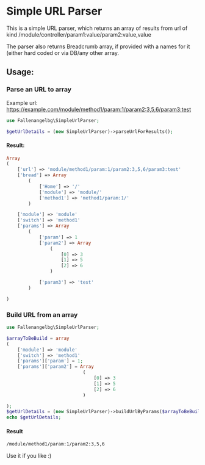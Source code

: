 # Simple URL Parser
This is a simple URL parser, which returns an array of results from url of kind /module/controller/param1:value/param2:value,value

The parser also returns Breadcrumb array, if provided with a names for it (either hard coded or via DB/any other array.

## Usage:
### Parse an URL to array
Example url: https://example.com/module/method1/param:1/param2:3,5,6/param3:test

```php
use Fallenangelbg\SimpleUrlParser;

$getUrlDetails = (new SimpleUrlParser)->parseUrlForResults();
```

#### Result:
```php
Array
(
    ['url'] => 'module/method1/param:1/param2:3,5,6/param3:test'
    ['bread'] => Array
        (
            ['Home'] => '/'
            ['module'] => 'module/'
            ['method1'] => 'method1/param:1/'
        )

    ['module'] => 'module'
    ['switch'] => 'method1'
    ['params'] => Array
        (
            ['param'] => 1
            ['param2'] => Array
                (
                    [0] => 3
                    [1] => 5
                    [2] => 6
                )

            ['param3'] => 'test'
        )

)
```
### Build URL from an array

```php
use Fallenangelbg\SimpleUrlParser;

$arrayToBeBuild = array
(
    ['module'] => 'module'
    ['switch'] => 'method1'
    ['params']['param'] = 1;
    ['params']['param2'] = Array
                            (
                                [0] => 3
                                [1] => 5
                                [2] => 6
                            )

);
$getUrlDetails = (new SimpleUrlParser)->buildUrlByParams($arrayToBeBuild);
echo $getUrlDetails;
```
#### Result
```html
/module/method1/param:1/param2:3,5,6
```

Use it if you like :)
